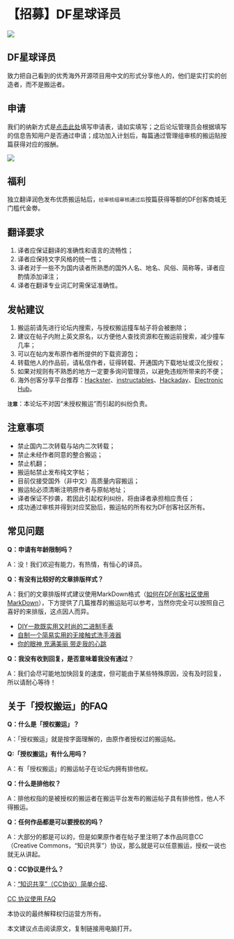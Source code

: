 # 【招募】DF星球译员


![](https://mc.dfrobot.com.cn/data/attachment/forum/202006/10/112428ljz5uw8gmlwwtrm8.jpg)

## DF星球译员
致力把自己看到的优秀海外开源项目用中文的形式分享他人的，他们是实打实的创造者，而不是搬运者。

## 申请
我们的纳新方式是[点击此处](https://jinshuju.net/f/VmllVs "点击此处")填写申请表，请如实填写；之后论坛管理员会根据填写的信息告知用户是否通过申请；成功加入计划后，每篇通过管理组审核的搬运贴按篇获得对应的报酬。


![](https://imgkr.cn-bj.ufileos.com/138420a3-e7af-41d0-ad1a-aa8739229245.png)



## 福利
独立翻译润色发布优质搬运帖后，`经审核组审核通过后`按篇获得等额的DF创客商城无门槛代金劵。

## 翻译要求

1. 译者应保证翻译的准确性和语言的流畅性；
2. 译者应保持文字风格的统一性；
3. 译者对于一些不为国内读者所熟悉的国外人名、地名、风俗、简称等，译者应酌情添加译注；
4. 译者在翻译专业词汇时需保证准确性。

## 发帖建议
1. 搬运前请先进行论坛内搜索，与授权搬运撞车帖子将会被删除；
2. 建议在帖子内附上英文原名，以方便他人查找资源和在搬运前搜索，减少撞车几率；
3. 可以在帖内发布原作者所提供的下载资源包；
4. 转载他人的作品前，请私信作者，征得转载、开通国内下载地址或汉化授权；
5. 如果对规则有不熟悉的地方一定要多询问管理员，以避免违规所带来的不便；
6. 海外创客分享平台推荐：[Hackster](https://www.hackster.io/ "Hackster")、[instructables](https://www.instructables.com/ "instructables")、[Hackaday](https://hackaday.com/ "Hackaday")、[Electronic Hub](https://www.electronicshub.org/ "Electronic Hub")。

**`注意`**：本论坛不对因“未授权搬运”而引起的纠纷负责。

## 注意事项
* 禁止国内二次转载与站内二次转载；
* 禁止未经作者同意的整合搬运；
* 禁止机翻；
* 搬运帖禁止发布纯文字帖；
* 目前仅接受国外（非中文）高质量内容搬运；
* 搬运帖必须清晰注明原作者与原帖地址；
* 译者保证不抄袭，若因此引起权利纠纷，将由译者承担相应责任；
* 成功通过审核并得到对应奖励后，搬运帖的所有权为DF创客社区所有。

## 常见问题

**Q：申请有年龄限制吗？**

A：没！我们欢迎有能力，有热情，有恒心的译员。

**Q：有没有比较好的文章排版样式？**

A：我们的文章排版样式建议使用MarkDown格式（[如何在DF创客社区使用MarkDown](https://mc.dfrobot.com.cn/thread-305579-1-1.html "如何在DF创客社区使用MarkDown")），下方提供了几篇推荐的搬运贴可以参考，当然你完全可以按照自己喜好的来排版，这点因人而异。

- [DIY一款既实用又时尚的二进制手表](https://mc.dfrobot.com.cn/thread-305264-1-1.html "DIY一款既实用又时尚的二进制手表")
- [自制一个简易实用的无接触式洗手液器](https://mc.dfrobot.com.cn/thread-305073-1-1.html "自制一个简易实用的无接触式洗手液器")
- [你的眼神 充满美丽 带走我的心跳](https://mc.dfrobot.com.cn/thread-304715-1-1.html "你的眼神 充满美丽 带走我的心跳")

**Q：我没有收到回复，是否意味着我没有通过**？

A：我们会尽可能地加快回复的速度，但可能由于某些特殊原因，没有及时回复，所以请耐心等待！

## 关于「授权搬运」的FAQ
**Q：什么是「授权搬运」？**

A：「授权搬运」就是按字面理解的，由原作者授权过的搬运帖。

**Q:「授权搬运」有什么用吗？**

A：有「授权搬运」的搬运帖子在论坛内拥有排他权。

**Q：什么是排他权？**

A：排他权指的是被授权的搬运者在搬运平台发布的搬运帖子具有排他性，他人不得搬运。

**Q：任何作品都是可以要授权的吗？**

A：大部分的都是可以的，但是如果原作者在帖子里注明了本作品同意CC（Creative Commons，“知识共享”）协议，那么就是可以任意搬运，授权一说也就无从讲起。

**Q：CC协议是什么？**

A：[“知识共享”（CC协议）简单介绍](https://mc.dfrobot.com.cn/thread-305631-1-1.html "“知识共享”（CC协议）简单介绍")、

[CC 协议使用 FAQ](https://mc.dfrobot.com.cn/thread-305632-1-1.html "CC 协议使用 FAQ")


本协议的最终解释权归运营方所有。

本文建议点击阅读原文，复制链接用电脑打开。